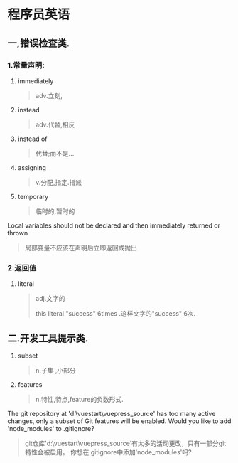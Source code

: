 # 程序员英语



## 一,错误检查类.

### 1.常量声明:

1. immediately

   > adv.立刻,

2. instead

   > adv.代替,相反

3. instead of

   > 代替;而不是...

4. assigning

   > v.分配,指定.指派

5. temporary

   > 临时的,暂时的

Local variables should not be declared and then immediately returned or thrown

> 局部变量不应该在声明后立即返回或抛出

### 2.返回值

1. literal

   > adj.文字的
   >
   > this literal "success" 6times .这样文字的"success" 6次.

## 二.开发工具提示类.

1. subset 

   > n.子集 ,小部分

2. features

   > n.特性,特点,feature的负数形式.

The git repository at 'd:\vuestart\vuepress_source' has too many active changes, only a subset of Git features will be enabled.  Would you like to add 'node_modules' to .gitignore?

> git仓库'd:\vuestart\vuepress_source'有太多的活动更改，只有一部分git特性会被启用。 你想在.gitignore中添加'node_modules'吗?  